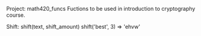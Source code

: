 Project: math420_funcs
Fuctions to be used in introduction to cryptography course.

Shift: 
  shift(text, shift_amount) 
  shift('best', 3) => 'ehvw'
